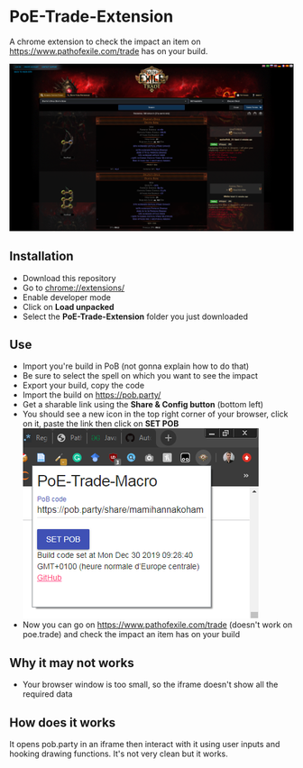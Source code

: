 # PoE-Trade-Extension
A chrome extension to check the impact an item on https://www.pathofexile.com/trade has on your build.

![](img/capture-2.png?raw=true)

## Installation
- Download this repository
- Go to [chrome://extensions/](chrome://extensions/)
- Enable developer mode
- Click on **Load unpacked**
- Select the **PoE-Trade-Extension** folder you just downloaded

## Use
- Import you're build in PoB (not gonna explain how to do that)
- Be sure to select the spell on which you want to see the impact
- Export your build, copy the code
- Import the build on https://pob.party/
- Get a sharable link using the **Share & Config button** (bottom left)
- You should see a new icon in the top right corner of your browser, click on it, paste the link then click on **SET POB** ![](img/popup.png?raw=true)
- Now you can go on https://www.pathofexile.com/trade (doesn't work on poe.trade) and check the impact an item has on your build

## Why it may not works
- Your browser window is too small, so the iframe doesn't show all the required data

## How does it works
It opens pob.party in an iframe then interact with it using user inputs and hooking drawing functions. It's not very clean but it works.
